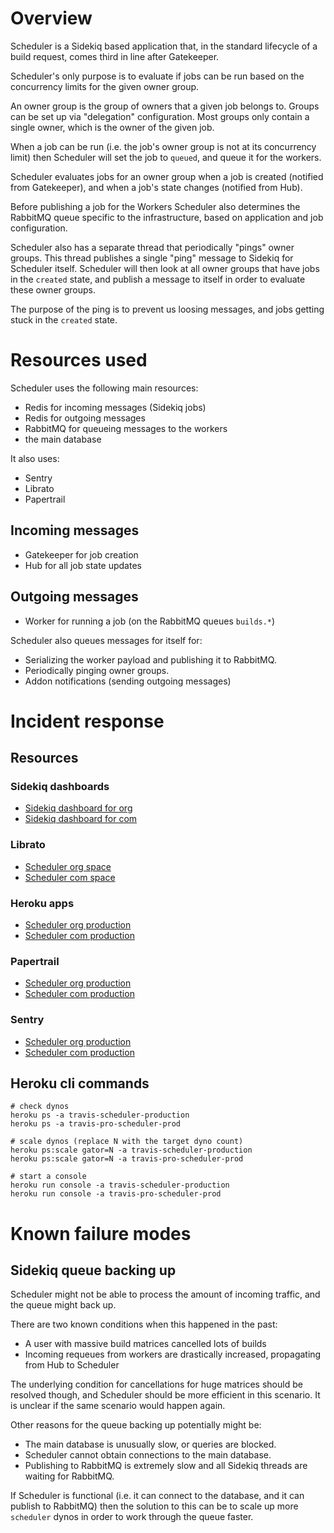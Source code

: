 # Overview

Scheduler is a Sidekiq based application that, in the standard lifecycle of a build
request, comes third in line after Gatekeeper.

Scheduler's only purpose is to evaluate if jobs can be run based on the concurrency
limits for the given owner group.

An owner group is the group of owners that a given job belongs to. Groups can be
set up via "delegation" configuration. Most groups only contain a single owner,
which is the owner of the given job.

When a job can be run (i.e. the job's owner group is not at its concurrency limit)
then Scheduler will set the job to `queued`, and queue it for the workers.

Scheduler evaluates jobs for an owner group when a job is created (notified
from Gatekeeper), and when a job's state changes (notified from Hub).

Before publishing a job for the Workers Scheduler also determines the RabbitMQ
queue specific to the infrastructure, based on application and job
configuration.

Scheduler also has a separate thread that periodically "pings" owner groups.
This thread publishes a single "ping" message to Sidekiq for Scheduler itself.
Scheduler will then look at all owner groups that have jobs in the `created`
state, and publish a message to itself in order to evaluate these owner groups.

The purpose of the ping is to prevent us loosing messages, and jobs getting
stuck in the `created` state.

# Resources used

Scheduler uses the following main resources:

* Redis for incoming messages (Sidekiq jobs)
* Redis for outgoing messages
* RabbitMQ for queueing messages to the workers
* the main database

It also uses:

* Sentry
* Librato
* Papertrail

## Incoming messages

* Gatekeeper for job creation
* Hub for all job state updates

## Outgoing messages

* Worker for running a job (on the RabbitMQ queues `builds.*`)

Scheduler also queues messages for itself for:

* Serializing the worker payload and publishing it to RabbitMQ.
* Periodically pinging owner groups.
* Addon notifications (sending outgoing messages)

# Incident response

## Resources

### Sidekiq dashboards

* [Sidekiq dashboard for org](https://sidekiq.travis-ci.org/)
* [Sidekiq dashboard for com](https://sidekiq.travis-ci.com/)

### Librato

* [Scheduler org space](https://metrics.librato.com/s/spaces/249400)
* [Scheduler com space](https://metrics.librato.com/s/spaces/262971)

### Heroku apps

* [Scheduler org production](https://dashboard.heroku.com/apps/travis-scheduler-production)
* [Scheduler com production](https://dashboard.heroku.com/apps/travis-pro-scheduler-prod)

### Papertrail

* [Scheduler org production](https://papertrailapp.com/systems/travis-org-scheduler-production)
* [Scheduler com production](https://papertrailapp.com/systems/travis-com-scheduler-production)

### Sentry

* [Scheduler org production](https://sentry.io/travis-ci/org-scheduler-production)
* [Scheduler com production](https://sentry.io/travis-ci/com-scheduler-production)

## Heroku cli commands

```
# check dynos
heroku ps -a travis-scheduler-production
heroku ps -a travis-pro-scheduler-prod

# scale dynos (replace N with the target dyno count)
heroku ps:scale gator=N -a travis-scheduler-production
heroku ps:scale gator=N -a travis-pro-scheduler-prod

# start a console
heroku run console -a travis-scheduler-production
heroku run console -a travis-pro-scheduler-prod
```

# Known failure modes

## Sidekiq queue backing up

Scheduler might not be able to process the amount of incoming traffic, and the
queue might back up.

There are two known conditions when this happened in the past:

* A user with massive build matrices cancelled lots of builds
* Incoming requeues from workers are drastically increased, propagating from Hub to Scheduler

The underlying condition for cancellations for huge matrices should be resolved
though, and Scheduler should be more efficient in this scenario. It is unclear
if the same scenario would happen again.

Other reasons for the queue backing up potentially might be:

* The main database is unusually slow, or queries are blocked.
* Scheduler cannot obtain connections to the main database.
* Publishing to RabbitMQ is extremely slow and all Sidekiq threads are waiting for RabbitMQ.

If Scheduler is functional (i.e. it can connect to the database, and it can
publish to RabbitMQ) then the solution to this can be to scale up more
`scheduler` dynos in order to work through the queue faster.

